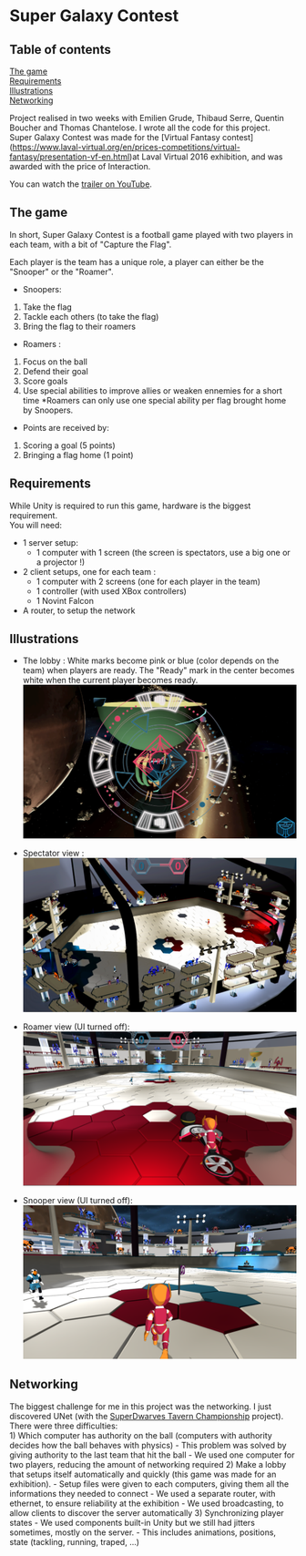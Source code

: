 # Super Galaxy Contest

## Table of contents
[The game](#the-game)  
[Requirements](#requirements)  
[Illustrations](#illustrations)  
[Networking](#networking)  

Project realised in two weeks with Emilien Grude, Thibaud Serre, Quentin Boucher and Thomas Chantelose. I wrote all the code for this project.  
Super Galaxy Contest was made for the [Virtual Fantasy contest] (https://www.laval-virtual.org/en/prices-competitions/virtual-fantasy/presentation-vf-en.html)at Laval Virtual 2016 exhibition, and was awarded with the price of Interaction.

You can watch the [trailer on YouTube](https://www.youtube.com/watch?v=ZEY9-iThG5E).

## The game
In short, Super Galaxy Contest is a football game played with two players in each team, with a bit of "Capture the Flag".  

Each player is the team has a unique role, a player can either be the "Snooper" or the "Roamer".
- Snoopers:
1) Take the flag
2) Tackle each others (to take the flag)
3) Bring the flag to their roamers

- Roamers :
1) Focus on the ball
2) Defend their goal
3) Score goals
4) Use special abilities to improve allies or weaken ennemies for a short time
	*Roamers can only use one special ability per flag brought home by Snoopers.

- Points are received by:
1) Scoring a goal (5 points)
2) Bringing a flag home (1 point)

## Requirements
While Unity is required to run this game, hardware is the biggest requirement.  
You will need:
- 1 server setup:
	* 1 computer with 1 screen (the screen is spectators, use a big one or a projector !)
- 2 client setups, one for each team :
	* 1 computer with 2 screens (one for each player in the team)
	* 1 controller (with used XBox controllers)
	* 1 Novint Falcon
- A router, to setup the network

## Illustrations

- The lobby :
White marks become pink or blue (color depends on the team) when players are ready.
The "Ready" mark in the center becomes white when the current player becomes ready.
![Alt text](Illustrations/SGC-Lobby.png)

- Spectator view :
![Alt text](Illustrations/SGC-Dirigible_view.png)

- Roamer view (UI turned off):
![Alt text](Illustrations/SGC-Roamer.png)

- Snooper view (UI turned off):
![Alt text](Illustrations/SGC-Snooper.png)

## Networking
The biggest challenge for me in this project was the networking. I just discovered UNet (with the [SuperDwarves Tavern Championship](https://github.com/Zelgunn/SuperDwarves-Tavern-Championship) project).  
There were three difficulties:  
	1) Which computer has authority on the ball (computers with authority decides how the ball behaves with physics)
		- This problem was solved by giving authority to the last team that hit the ball
		- We used one computer for two players, reducing the amount of networking required
	2) Make a lobby that setups itself automatically and quickly (this game was made for an exhibition).
		- Setup files were given to each computers, giving them all the informations they needed to connect
		- We used a separate router, with ethernet, to ensure reliability at the exhibition
		- We used broadcasting, to allow clients to discover the server automatically
	3) Synchronizing player states
		- We used components built-in Unity but we still had jitters sometimes, mostly on the server.
		- This includes animations, positions, state (tackling, running, traped, ...)
	
